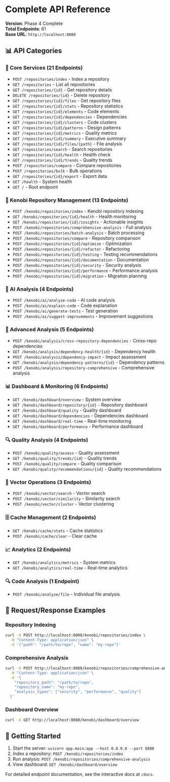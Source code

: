 # Complete API Reference

**Version**: Phase 4 Complete  
**Total Endpoints**: 61  
**Base URL**: `http://localhost:8080`  

## 📊 API Categories

### 🔧 Core Services (21 Endpoints)
- `POST /repositories/index` - Index a repository
- `GET /repositories` - List all repositories
- `GET /repositories/{id}` - Get repository details
- `DELETE /repositories/{id}` - Delete repository
- `GET /repositories/{id}/files` - Get repository files
- `GET /repositories/{id}/stats` - Repository statistics
- `GET /repositories/{id}/elements` - Code elements
- `GET /repositories/{id}/dependencies` - Dependencies
- `GET /repositories/{id}/clusters` - Code clusters
- `GET /repositories/{id}/patterns` - Design patterns
- `GET /repositories/{id}/metrics` - Quality metrics
- `GET /repositories/{id}/summary` - Executive summary
- `GET /repositories/{id}/files/{path}` - File analysis
- `GET /repositories/search` - Search repositories
- `GET /repositories/{id}/health` - Health check
- `GET /repositories/{id}/trends` - Quality trends
- `POST /repositories/compare` - Compare repositories
- `POST /repositories/bulk` - Bulk operations
- `GET /repositories/{id}/export` - Export data
- `GET /health` - System health
- `GET /` - Root endpoint

### 📁 Kenobi Repository Management (13 Endpoints)
- `POST /kenobi/repositories/index` - Kenobi repository indexing
- `GET /kenobi/repositories/{id}/health` - Health monitoring
- `GET /kenobi/repositories/{id}/insights` - Actionable insights
- `POST /kenobi/repositories/comprehensive-analysis` - Full analysis
- `POST /kenobi/repositories/batch-analysis` - Batch processing
- `POST /kenobi/repositories/compare` - Repository comparison
- `POST /kenobi/repositories/{id}/optimize` - Optimization
- `POST /kenobi/repositories/{id}/refactor` - Refactoring
- `POST /kenobi/repositories/{id}/testing` - Testing recommendations
- `POST /kenobi/repositories/{id}/documentation` - Documentation
- `POST /kenobi/repositories/{id}/security` - Security analysis
- `POST /kenobi/repositories/{id}/performance` - Performance analysis
- `POST /kenobi/repositories/{id}/migration` - Migration planning

### 🤖 AI Analysis (4 Endpoints)
- `POST /kenobi/ai/analyze-code` - AI code analysis
- `POST /kenobi/ai/explain-code` - Code explanation
- `POST /kenobi/ai/generate-tests` - Test generation
- `POST /kenobi/ai/suggest-improvements` - Improvement suggestions

### 🔬 Advanced Analysis (5 Endpoints)
- `POST /kenobi/analysis/cross-repository-dependencies` - Cross-repo dependencies
- `GET /kenobi/analysis/dependency-health/{id}` - Dependency health
- `POST /kenobi/analysis/dependency-impact` - Impact assessment
- `GET /kenobi/analysis/dependency-patterns/{id}` - Dependency patterns
- `POST /kenobi/analysis/repository-comprehensive` - Comprehensive analysis

### 📊 Dashboard & Monitoring (6 Endpoints)
- `GET /kenobi/dashboard/overview` - System overview
- `GET /kenobi/dashboard/repository/{id}` - Repository dashboard
- `GET /kenobi/dashboard/quality` - Quality dashboard
- `GET /kenobi/dashboard/dependencies` - Dependencies dashboard
- `GET /kenobi/dashboard/real-time` - Real-time monitoring
- `GET /kenobi/dashboard/performance` - Performance dashboard

### 🔍 Quality Analysis (4 Endpoints)
- `POST /kenobi/quality/assess` - Quality assessment
- `GET /kenobi/quality/trends/{id}` - Quality trends
- `POST /kenobi/quality/compare` - Quality comparison
- `GET /kenobi/quality/recommendations/{id}` - Quality recommendations

### 🧮 Vector Operations (3 Endpoints)
- `POST /kenobi/vector/search` - Vector search
- `POST /kenobi/vector/similarity` - Similarity search
- `POST /kenobi/vector/cluster` - Vector clustering

### 🗄️ Cache Management (2 Endpoints)
- `GET /kenobi/cache/stats` - Cache statistics
- `POST /kenobi/cache/clear` - Clear cache

### 📈 Analytics (2 Endpoints)
- `GET /kenobi/analytics/metrics` - System metrics
- `GET /kenobi/analytics/real-time` - Real-time analytics

### 🔍 Code Analysis (1 Endpoint)
- `POST /kenobi/analyze/file` - Individual file analysis

## 📝 Request/Response Examples

### Repository Indexing
```bash
curl -X POST http://localhost:8080/kenobi/repositories/index \
  -H "Content-Type: application/json" \
  -d '{"path": "/path/to/repo", "name": "my-repo"}'
```

### Comprehensive Analysis
```bash
curl -X POST http://localhost:8080/kenobi/repositories/comprehensive-analysis \
  -H "Content-Type: application/json" \
  -d '{
    "repository_path": "/path/to/repo",
    "repository_name": "my-repo",
    "analysis_types": ["security", "performance", "quality"]
  }'
```

### Dashboard Overview
```bash
curl -X GET http://localhost:8080/kenobi/dashboard/overview
```

## 🚀 Getting Started

1. Start the server: `uvicorn app.main:app --host 0.0.0.0 --port 8080`
2. Index a repository: `POST /kenobi/repositories/index`
3. Run analysis: `POST /kenobi/repositories/comprehensive-analysis`
4. View dashboard: `GET /kenobi/dashboard/overview`

For detailed endpoint documentation, see the interactive docs at `/docs`.